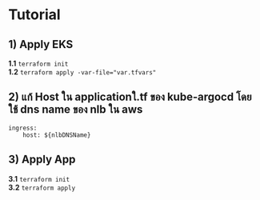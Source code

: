 # Tutorial

## 1) Apply EKS

**1.1**  `terraform init` <br>
**1.2**  `terraform apply -var-file="var.tfvars"`

## 2) แก้ Host ใน applicationใ.tf ของ kube-argocd โดยใช้ dns name ของ nlb ใน aws

```
ingress: 
    host: ${nlbDNSName}
```

## 3) Apply App

**3.1**  `terraform init` <br>
**3.2**  `terraform apply`